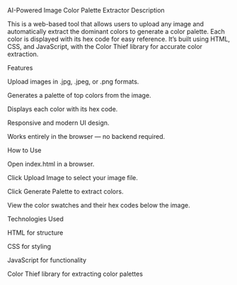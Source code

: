 AI-Powered Image Color Palette Extractor
Description

This is a web-based tool that allows users to upload any image and automatically extract the dominant colors to generate a color palette. Each color is displayed with its hex code for easy reference. It’s built using HTML, CSS, and JavaScript, with the Color Thief library for accurate color extraction.

Features

Upload images in .jpg, .jpeg, or .png formats.

Generates a palette of top colors from the image.

Displays each color with its hex code.

Responsive and modern UI design.

Works entirely in the browser — no backend required.

How to Use

Open index.html in a browser.

Click Upload Image to select your image file.

Click Generate Palette to extract colors.

View the color swatches and their hex codes below the image.

Technologies Used

HTML for structure

CSS for styling

JavaScript for functionality

Color Thief library for extracting color palettes
